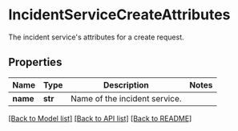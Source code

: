 # IncidentServiceCreateAttributes

The incident service's attributes for a create request.
## Properties
Name | Type | Description | Notes
------------ | ------------- | ------------- | -------------
**name** | **str** | Name of the incident service. | 

[[Back to Model list]](README.md#documentation-for-models) [[Back to API list]](README.md#documentation-for-api-endpoints) [[Back to README]](README.md)


